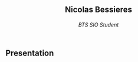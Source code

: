 <html lang="en">
  <head>
    <meta charset="utf-8">
    <link rel="stylesheet" href="css/style.css">
  </head>
  <body>
    <section>
      <header>
        <div class="label">
          <h1>Nicolas Bessieres</h1>
          <h6>BTS SIO Student</h6>
        </div>
      </header>
    </section>
    <section>
      <h1>Presentation</h1>
    </section>
  </body>
</html>

